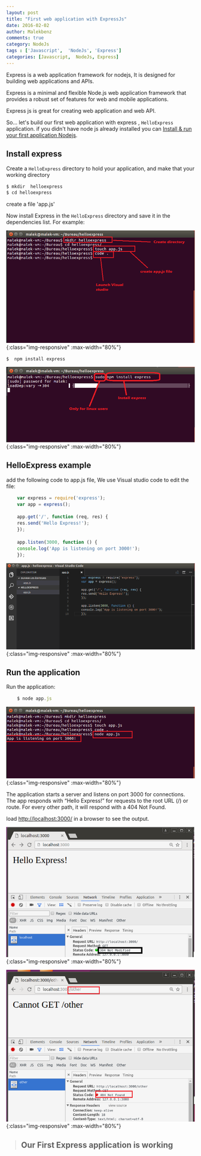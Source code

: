 ```yaml
---
layout: post
title: "First web application with ExpressJs"
date: 2016-02-02
author: Malekbenz
comments: true
category: NodeJs
tags : ['Javascript',  'NodeJs', 'Express']
categories: [Javascript,  NodeJs, Express]
---
```


Express is a web application framework for nodejs, It is designed for building web applications and APIs.
    
Express  is a minimal and flexible Node.js web application framework that provides a robust set of features for web and mobile applications.

Express js is great for creating web application and web API.

So... let's build our first web application with express , `HelloExpress` application. if you didn't have node js already installed you can [Install & run your first application Nodejs](/blog/2015/12/22/install-run-your-first-application-nodejs).  

## Install express  


Create a `HelloExpress` directory to hold your application, and make that your working directory

```javascript
$ mkdir  helloexpress
$ cd helloexpress
```
create a file 'app.js'

Now install Express in the `HelloExpress` directory and save it in the dependencies list. For example:

![CMD](/images/helloexpress/cmd.png){:class="img-responsive" :max-width="80%"}

```javascript
$  npm install express
```

![CMD](/images/helloexpress/npm.png){:class="img-responsive" :max-width="80%"}

## HelloExpress example

add the following code to app.js file, We use Visual studio code to edit the file:

```javascript
    var express = require('express');
    var app = express();

    app.get('/', function (req, res) {
    res.send('Hello Express!');
    });

    app.listen(3000, function () {
    console.log('App is listening on port 3000!');
    });
```

![vs code](/images/helloexpress/vscode.png){:class="img-responsive" :max-width="80%"}


## Run the application 
    
Run the application: 

```javascript
    $ node app.js
```

![vs code](/images/helloexpress/launch.png){:class="img-responsive" :max-width="80%"}

The application starts a server and listens on port 3000 for connections. The app responds with “Hello Express!” for requests to the root URL (/) or route. For every other path, it will respond with a 404 Not Found.

load [http://localhost:3000/](http://localhost:3000/) in a browser to see the output.

![vs code](/images/helloexpress/web.png){:class="img-responsive" :max-width="80%"}

![vs code](/images/helloexpress/404.png){:class="img-responsive" :max-width="80%"}


>
> ## **Our First Express application is working**
>